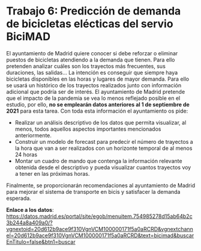 # Trabajo 6: Predicción de demanda de bicicletas elécticas del servio BiciMAD

El ayuntamiento de Madrid quiere conocer si debe reforzar o eliminar puestos de bicicletas atendiendo a la demanda que tienen. Para ello pretenden analizar cuáles son los trayectos más frecuentes, sus duraciones, las salidas... La intención es conseguir que siempre haya bicicletas disponibles en las horas y lugares de mayor demanda. Para ello se usará un histórico de los trayectos realizados junto con información adicional que podría ser de interés. El ayuntamiento de Madrid pretende que el impacto de la pandemia se vea lo menos reflejado posible en el estudio, por ello, **no se emplearán datos anteriores al 1 de septiembre de 2021** para esta tarea. Con toda esta información el ayuntamiento os pide:

* Realizar un análisis descriptivo de los datos que permita visualizar, al menos, todos aquellos aspectos importantes mencionados anteriormente.
* Construir un modelo de forecast para predecir el número de trayectos a la hora que van a ser realizados con un horizonte temporal de al menos 24 horas
* Montar un cuadro de mando que contenga la información relevante obtenida desde el descriptivo y pueda visualizar cuantos trayectos voy a tener en las próximas horas.

Finalmente, se proporcionarán recomendaciones al ayuntamiento de Madrid para mejorar el sistema de transporte en bicis y satisfacer la demanda esperada.

**Enlace a los datos**: https://datos.madrid.es/portal/site/egob/menuitem.754985278d15ab64b2c3b244a8a409a0/?vgnextoid=20d612b9ace9f310VgnVCM100000171f5a0aRCRD&vgnextchannel=20d612b9ace9f310VgnVCM100000171f5a0aRCRD&text=bicimad&buscarEnTitulo=false&btn1=buscar